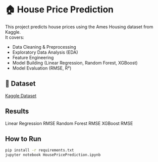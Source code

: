 # 🏠 House Price Prediction

This project predicts house prices using the Ames Housing dataset from Kaggle.  
It covers:
- Data Cleaning & Preprocessing
- Exploratory Data Analysis (EDA)
- Feature Engineering
- Model Building (Linear Regression, Random Forest, XGBoost)
- Model Evaluation (RMSE, R²)

## 📂 Dataset
[Kaggle Dataset](https://www.kaggle.com/competitions/house-prices-advanced-regression-techniques)

##  Results
Linear Regression RMSE
Random Forest RMSE
XGBoost RMSE

##  How to Run
```bash
pip install -r requirements.txt
jupyter notebook HousePricePrediction.ipynb

